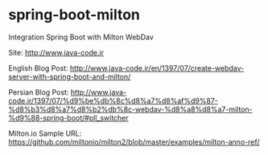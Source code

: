 # spring-boot-milton
Integration Spring Boot with Milton WebDav 

Site: http://www.java-code.ir

English Blog Post: http://www.java-code.ir/en/1397/07/create-webdav-server-with-spring-boot-and-milton/

Persian Blog Post: http://www.java-code.ir/1397/07/%d9%be%db%8c%d8%a7%d8%af%d9%87-%d8%b3%d8%a7%d8%b2%db%8c-webdav-%d8%a8%d8%a7-milton-%d9%88-spring-boot/#pll_switcher 
               
Milton.io Sample URL: https://github.com/miltonio/milton2/blob/master/examples/milton-anno-ref/
